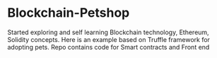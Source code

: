 # Blockchain-Petshop
Started exploring and self learning Blockchain technology, Ethereum, Solidity concepts. Here is an example based on Truffle framework for adopting pets. Repo contains code for Smart contracts and Front end 

